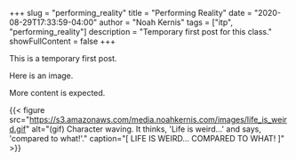 +++
slug = "performing_reality"
title = "Performing Reality"
date = "2020-08-29T17:33:59-04:00"
author = "Noah Kernis"
tags = ["itp", "performing_reality"]
description = "Temporary first post for this class."
showFullContent = false
+++

This is a temporary first post. 

Here is an image. 

More content is expected.

{{< figure src="https://s3.amazonaws.com/media.noahkernis.com/images/life_is_weird.gif" alt="(gif) Character waving. It thinks, 'Life is weird...' and says, 'compared to what!'." caption="[ LIFE IS WEIRD... COMPARED TO WHAT! ]" >}}